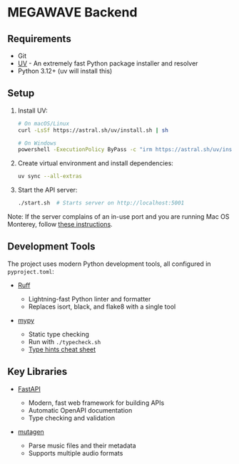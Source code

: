 # MEGAWAVE Backend

## Requirements

- Git
- [UV](https://github.com/astral-sh/uv) - An extremely fast Python package installer and resolver
- Python 3.12+ (uv will install this)

## Setup

1. Install UV:

    ```bash
    # On macOS/Linux
    curl -LsSf https://astral.sh/uv/install.sh | sh

    # On Windows
    powershell -ExecutionPolicy ByPass -c "irm https://astral.sh/uv/install.ps1 | iex"
    ```

2. Create virtual environment and install dependencies:

    ```bash
    uv sync --all-extras
    ```

3. Start the API server:

    ```bash
    ./start.sh  # Starts server on http://localhost:5001
    ```

Note: If the server complains of an in-use port and you are running Mac OS Monterey, follow [these instructions](https://developer.apple.com/forums/thread/682332).

## Development Tools

The project uses modern Python development tools, all configured in `pyproject.toml`:

- [Ruff](https://github.com/astral-sh/ruff)
  - Lightning-fast Python linter and formatter
  - Replaces isort, black, and flake8 with a single tool

- [mypy](https://mypy.readthedocs.io/)
  - Static type checking
  - Run with `./typecheck.sh`
  - [Type hints cheat sheet](https://mypy.readthedocs.io/en/stable/cheat_sheet_py3.html)

## Key Libraries

- [FastAPI](https://fastapi.tiangolo.com/)
  - Modern, fast web framework for building APIs
  - Automatic OpenAPI documentation
  - Type checking and validation

- [mutagen](https://mutagen.readthedocs.io/)
  - Parse music files and their metadata
  - Supports multiple audio formats
